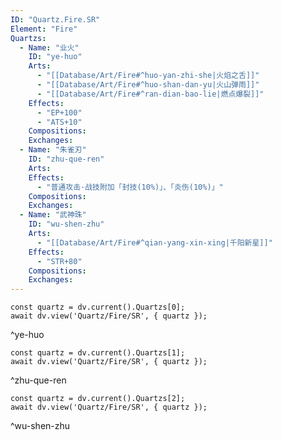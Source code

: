 ```yaml
---
ID: "Quartz.Fire.SR"
Element: "Fire"
Quartzs:
  - Name: "业火"
    ID: "ye-huo"
    Arts:
      - "[[Database/Art/Fire#^huo-yan-zhi-she|火焰之舌]]"
      - "[[Database/Art/Fire#^huo-shan-dan-yu|火山弹雨]]"
      - "[[Database/Art/Fire#^ran-dian-bao-lie|燃点爆裂]]"
    Effects:
      - "EP+100"
      - "ATS+10"
    Compositions:
    Exchanges:
  - Name: "朱雀刃"
    ID: "zhu-que-ren"
    Arts:
    Effects:
      - "普通攻击·战技附加「封技(10%)」、「炎伤(10%)」"
    Compositions:
    Exchanges:
  - Name: "武神珠"
    ID: "wu-shen-zhu"
    Arts:
      - "[[Database/Art/Fire#^qian-yang-xin-xing|千阳新星]]"
    Effects:
      - "STR+80"
    Compositions:
    Exchanges:
---
```

```dataviewjs
const quartz = dv.current().Quartzs[0];
await dv.view('Quartz/Fire/SR', { quartz });
```
^ye-huo

```dataviewjs
const quartz = dv.current().Quartzs[1];
await dv.view('Quartz/Fire/SR', { quartz });
```
^zhu-que-ren

```dataviewjs
const quartz = dv.current().Quartzs[2];
await dv.view('Quartz/Fire/SR', { quartz });
```
^wu-shen-zhu
